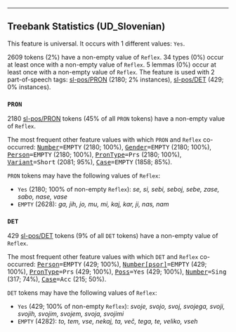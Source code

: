 

--------------------------------------------------------------------------------

## Treebank Statistics (UD_Slovenian)

This feature is universal.
It occurs with 1 different values: `Yes`.

2609 tokens (2%) have a non-empty value of `Reflex`.
34 types (0%) occur at least once with a non-empty value of `Reflex`.
5 lemmas (0%) occur at least once with a non-empty value of `Reflex`.
The feature is used with 2 part-of-speech tags: [sl-pos/PRON]() (2180; 2% instances), [sl-pos/DET]() (429; 0% instances).

### `PRON`

2180 [sl-pos/PRON]() tokens (45% of all `PRON` tokens) have a non-empty value of `Reflex`.

The most frequent other feature values with which `PRON` and `Reflex` co-occurred: <tt><a href="Number.html">Number</a>=EMPTY</tt> (2180; 100%), <tt><a href="Gender.html">Gender</a>=EMPTY</tt> (2180; 100%), <tt><a href="Person.html">Person</a>=EMPTY</tt> (2180; 100%), <tt><a href="PronType.html">PronType</a>=Prs</tt> (2180; 100%), <tt><a href="Variant.html">Variant</a>=Short</tt> (2081; 95%), <tt><a href="Case.html">Case</a>=EMPTY</tt> (1858; 85%).

`PRON` tokens may have the following values of `Reflex`:

* `Yes` (2180; 100% of non-empty `Reflex`): <em>se, si, sebi, seboj, sebe, zase, sabo, nase, vase</em>
* `EMPTY` (2628): <em>ga, jih, jo, mu, mi, kaj, kar, ji, nas, nam</em>

### `DET`

429 [sl-pos/DET]() tokens (9% of all `DET` tokens) have a non-empty value of `Reflex`.

The most frequent other feature values with which `DET` and `Reflex` co-occurred: <tt><a href="Person.html">Person</a>=EMPTY</tt> (429; 100%), <tt><a href="Number[psor].html">Number[psor]</a>=EMPTY</tt> (429; 100%), <tt><a href="PronType.html">PronType</a>=Prs</tt> (429; 100%), <tt><a href="Poss.html">Poss</a>=Yes</tt> (429; 100%), <tt><a href="Number.html">Number</a>=Sing</tt> (317; 74%), <tt><a href="Case.html">Case</a>=Acc</tt> (215; 50%).

`DET` tokens may have the following values of `Reflex`:

* `Yes` (429; 100% of non-empty `Reflex`): <em>svoje, svojo, svoj, svojega, svoji, svojih, svojim, svojem, svoja, svojimi</em>
* `EMPTY` (4282): <em>to, tem, vse, nekaj, ta, več, tega, te, veliko, vseh</em>

